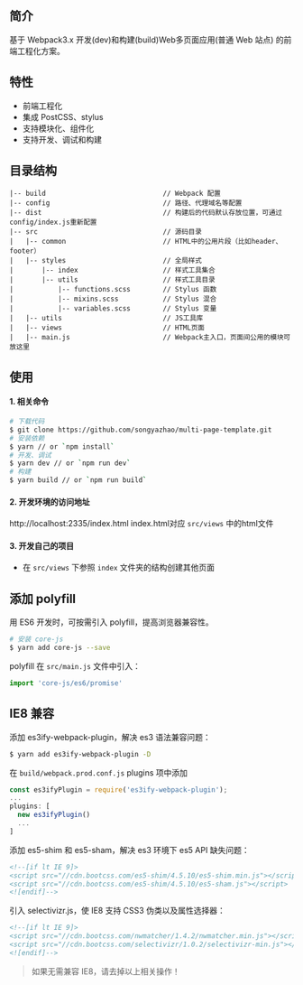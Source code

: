 ## 简介
基于 Webpack3.x 开发(dev)和构建(build)Web多页面应用(普通 Web 站点) 的前端工程化方案。

## 特性
- 前端工程化
- 集成 PostCSS、stylus
- 支持模块化、组件化
- 支持开发、调试和构建

## 目录结构
```
|-- build                             // Webpack 配置
|-- config                            // 路径、代理域名等配置
|-- dist                              // 构建后的代码默认存放位置，可通过config/index.js重新配置
|-- src                               // 源码目录
|   |-- common                        // HTML中的公用片段（比如header、footer）
|   |-- styles                        // 全局样式
|       |-- index                     // 样式工具集合
|       |-- utils                     // 样式工具目录
|           |-- functions.scss        // Stylus 函数
|           |-- mixins.scss           // Stylus 混合
|           |-- variables.scss        // Stylus 变量
|   |-- utils                         // JS工具库
|   |-- views                         // HTML页面
|   |-- main.js                       // Webpack主入口，页面间公用的模块可放这里
```

## 使用
#### 1. 相关命令
```bash
# 下载代码
$ git clone https://github.com/songyazhao/multi-page-template.git
# 安装依赖
$ yarn // or `npm install`
# 开发、调试
$ yarn dev // or `npm run dev`
# 构建
$ yarn build // or `npm run build`
```

#### 2. 开发环境的访问地址
http://localhost:2335/index.html
index.html对应 `src/views` 中的html文件

#### 3. 开发自己的项目
- 在 `src/views` 下参照 `index` 文件夹的结构创建其他页面

## 添加 polyfill
用 ES6 开发时，可按需引入 polyfill，提高浏览器兼容性。
```bash
# 安装 core-js
$ yarn add core-js --save
```
polyfill 在 `src/main.js` 文件中引入：
```js
import 'core-js/es6/promise'
```

## IE8 兼容
添加 es3ify-webpack-plugin，解决 es3 语法兼容问题：
```bash
$ yarn add es3ify-webpack-plugin -D
```
在 `build/webpack.prod.conf.js` plugins 项中添加
```js
const es3ifyPlugin = require('es3ify-webpack-plugin');
...
plugins: [
  new es3ifyPlugin()
  ...
]
```
添加 es5-shim 和 es5-sham，解决 es3 环境下 es5 API 缺失问题：
```html
<!--[if lt IE 9]>
<script src="//cdn.bootcss.com/es5-shim/4.5.10/es5-shim.min.js"></script>
<script src="//cdn.bootcss.com/es5-shim/4.5.10/es5-sham.js"></script>
<![endif]-->
```
引入 selectivizr.js，使 IE8 支持 CSS3 伪类以及属性选择器：
```html
<!--[if lt IE 9]>
<script src="//cdn.bootcss.com/nwmatcher/1.4.2/nwmatcher.min.js"></script>
<script src="//cdn.bootcss.com/selectivizr/1.0.2/selectivizr-min.js"></script>
<![endif]-->
```
> 如果无需兼容 IE8，请去掉以上相关操作！
